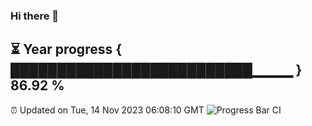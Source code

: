 ### Hi there 👋
⏳ Year progress { ██████████████████████████▁▁▁▁ } 86.92 %
---
⏰ Updated on Tue, 14 Nov 2023 06:08:10 GMT
![Progress Bar CI](https://github.com/Moyi321/Moyi321/workflows/Progress%20Bar%20CI/badge.svg)
